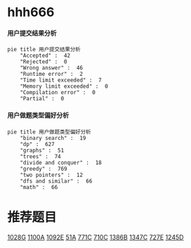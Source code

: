 # hhh666

<!-- tabs:start -->



#### **用户提交结果分析**

```mermaid
pie title 用户提交结果分析
    "Accepted" :  42
    "Rejected" :  0
    "Wrong answer" :  46
    "Runtime error" :  2
    "Time limit exceeded" :  7
    "Memory limit exceeded" :  0
    "Compilation error" :  0
    "Partial" :  0
```

#### **用户做题类型偏好分析**

```mermaid
pie title 用户做题类型偏好分析
    "binary search" :  19
    "dp" :  627
    "graphs" :  51
    "trees" :  74
    "divide and conquer" :  18
    "greedy" :  769
    "two pointers" :  12
    "dfs and similar" :  66
    "math" :  66
```



<!-- tabs:end -->
# 推荐题目
[1028G](https://codeforces.com/contest/1028/problem/G)
[1100A](https://codeforces.com/contest/1100/problem/A)
[1092E](https://codeforces.com/contest/1092/problem/E)
[51A](https://codeforces.com/contest/51/problem/A)
[771C](https://codeforces.com/contest/771/problem/C)
[710C](https://codeforces.com/contest/710/problem/C)
[1386B](https://codeforces.com/contest/1386/problem/B)
[1347C](https://codeforces.com/contest/1347/problem/C)
[727E](https://codeforces.com/contest/727/problem/E)
[1245D](https://codeforces.com/contest/1245/problem/D)
